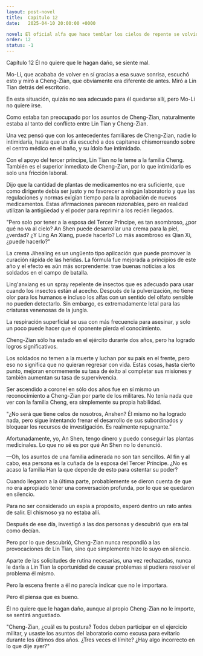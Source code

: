 ```yaml
---
layout: post-novel
title:  Capitulo 12
date:   2025-04-10 20:00:00 +0000

novel: El oficial alfa que hace temblar los cielos de repente se volvió dulce
order: 12
status: -1
---
```


Capítulo 12 Él no quiere que le hagan daño, se siente mal.

Mo-Li, que acababa de volver en sí gracias a esa suave sonrisa, escuchó esto y miró a Cheng-Zian, que obviamente era diferente de antes. Miró a Lin Tian detrás del escritorio.

En esta situación, quizás no sea adecuado para él quedarse allí, pero Mo-Li no quiere irse.

Como estaba tan preocupado por los asuntos de Cheng-Zian, naturalmente estaba al tanto del conflicto entre Lin Tian y Cheng-Zian.

Una vez pensó que con los antecedentes familiares de Cheng-Zian, nadie lo intimidaría, hasta que un día escuchó a dos capitanes chismorreando sobre el centro médico en el baño, y su ídolo fue intimidado.

Con el apoyo del tercer príncipe, Lin Tian no le teme a la familia Cheng. También es el superior inmediato de Cheng-Zian, por lo que intimidarlo es solo una fricción laboral.

Dijo que la cantidad de plantas de medicamentos no era suficiente, que como dirigente debía ser justo y no favorecer a ningún laboratorio y que las regulaciones y normas exigían tiempo para la aprobación de nuevos medicamentos. Estas afirmaciones parecen razonables, pero en realidad utilizan la antigüedad y el poder para reprimir a los recién llegados.

"Pero solo por tener a la esposa del Tercer Príncipe, es tan asombroso, ¿por qué no va al cielo? An Shen puede desarrollar una crema para la piel, ¿verdad? ¿Y Ling An Xiang, puede hacerlo? Lo más asombroso es Qian Xi, ¿puede hacerlo?"

La crema Jihealing es un ungüento tipo aplicación que puede promover la curación rápida de las heridas. La fórmula fue mejorada a principios de este año y el efecto es aún más sorprendente: trae buenas noticias a los soldados en el campo de batalla.

Ling'anxiang es un spray repelente de insectos que es adecuado para usar cuando los insectos están al acecho. Después de la pulverización, no tiene olor para los humanos e incluso los alfas con un sentido del olfato sensible no pueden detectarlo. Sin embargo, es extremadamente letal para las criaturas venenosas de la jungla.

La respiración superficial se usa con más frecuencia para asesinar, y solo un poco puede hacer que el oponente pierda el conocimiento.

Cheng-Zian sólo ha estado en el ejército durante dos años, pero ha logrado logros significativos.

Los soldados no temen a la muerte y luchan por su país en el frente, pero eso no significa que no quieran regresar con vida. Estas cosas, hasta cierto punto, mejoran enormemente su tasa de éxito al completar sus misiones y también aumentan su tasa de supervivencia.

Ser ascendido a coronel en sólo dos años fue en sí mismo un reconocimiento a Cheng-Zian por parte de los militares. No tenía nada que ver con la familia Cheng, era simplemente su propia habilidad.

"¿No será que tiene celos de nosotros, Anshen? Él mismo no ha logrado nada, pero sigue intentando frenar el desarrollo de sus subordinados y bloquear los recursos de investigación. Es realmente repugnante."

Afortunadamente, yo, An Shen, tengo dinero y puedo conseguir las plantas medicinales. Lo que no sé es por qué An Shen no lo denunció.

—Oh, los asuntos de una familia adinerada no son tan sencillos. Al fin y al cabo, esa persona es la cuñada de la esposa del Tercer Príncipe. ¿No es acaso la familia Han la que depende de esto para ostentar su poder?

Cuando llegaron a la última parte, probablemente se dieron cuenta de que no era apropiado tener una conversación profunda, por lo que se quedaron en silencio.

Para no ser considerado un espía a propósito, esperó dentro un rato antes de salir. El chismoso ya no estaba allí.

Después de ese día, investigó a las dos personas y descubrió que era tal como decían.

Pero por lo que descubrió, Cheng-Zian nunca respondió a las provocaciones de Lin Tian, sino que simplemente hizo lo suyo en silencio.

Aparte de las solicitudes de rutina necesarias, una vez rechazadas, nunca le daría a Lin Tian la oportunidad de causar problemas si pudiera resolver el problema él mismo.

Pero la escena frente a él no parecía indicar que no le importara.

Pero él piensa que es bueno.

Él no quiere que le hagan daño, aunque al propio Cheng-Zian no le importe, se sentirá angustiado.

"Cheng-Zian, ¿cuál es tu postura? Todos deben participar en el ejercicio militar, y usaste los asuntos del laboratorio como excusa para evitarlo durante los últimos dos años. ¿Tres veces el límite? ¿Hay algo incorrecto en lo que dije ayer?"





